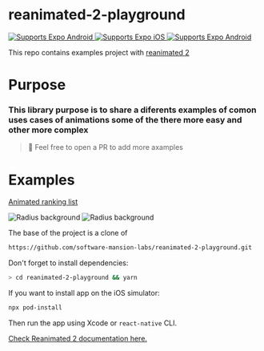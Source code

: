 # reanimated-2-playground

<p>
<!-- TypeScript -->
  <a href="https://play.google.com/store/apps/details?id=host.exp.exponent&referrer=blankexample">
    <img alt="Supports Expo Android" longdesc="Supports Expo Android" src="https://img.shields.io/badge/TS-4630EB.svg?style=flat-square&logo=TYPESCRIPT&labelColor=999999&logoColor=fff" />
  </a>
  <!-- iOS -->
  <a href="https://itunes.apple.com/app/apple-store/id982107779">
    <img alt="Supports Expo iOS" longdesc="Supports Expo iOS" src="https://img.shields.io/badge/iOS-4630EB.svg?style=flat-square&logo=APPLE&labelColor=999999&logoColor=fff" />
  </a>
  <!-- Android -->
  <a href="https://play.google.com/store/apps/details?id=host.exp.exponent&referrer=blankexample">
    <img alt="Supports Expo Android" longdesc="Supports Expo Android" src="https://img.shields.io/badge/Android-4630EB.svg?style=flat-square&logo=ANDROID&labelColor=A4C639&logoColor=fff" />
  </a>
</p>

This repo contains examples project with [reanimated 2](https://docs.swmansion.com/react-native-reanimated/)

# Purpose

### This library purpose is to share a diferents examples of comon uses cases of animations some of the there more easy and other more complex

> 🧠 Feel free to open a PR to add more axamples

# Examples

[Animated ranking list](https://github.com/rokkoo/reanimated2playground/blob/main/src/screens/AnimatedRanking/index.js)

![Radius background](https://media.giphy.com/media/jV0xqYqYlek0CtyeeF/giphy.gif)
![Radius background](https://media.giphy.com/media/koITIO9Ec70rh7sPAT/giphy.gif)

The base of the project is a clone of

```bash
https://github.com/software-mansion-labs/reanimated-2-playground.git
```

Don't forget to install dependencies:

```bash
> cd reanimated-2-playground && yarn
```

If you want to install app on the iOS simulator:

```bash
npx pod-install
```

Then run the app using Xcode or `react-native` CLI.

[Check Reanimated 2 documentation here.](https://docs.swmansion.com/react-native-reanimated/)
